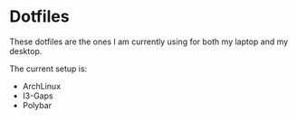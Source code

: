 # Dotfiles

These dotfiles are the ones I am currently using for both my laptop and my desktop.

The current setup is:
- ArchLinux
- I3-Gaps
- Polybar
